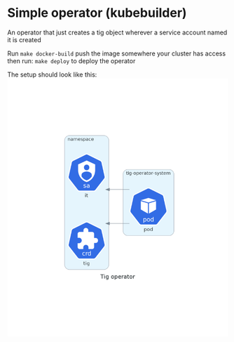 # Simple operator (kubebuilder)

An operator that just creates a tig object wherever a service account named it
is created

Run `make docker-build` push the image somewhere your cluster has access then
run:
`make deploy` to deploy the operator

The setup should look like this:
![architecture](architecture/tig_operator.png "Tig operator diagram")
